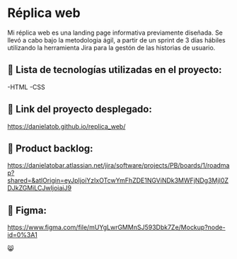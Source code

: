 # Réplica web 

Mi réplica web es una landing page informativa previamente diseñada. Se llevó a cabo bajo la metodologia ágil, a partir de un sprint de 3 días hábiles utilizando la herramienta Jira para la gestón de las historias de usuario.

## :pushpin: Lista de tecnologías utilizadas en el proyecto: 

-HTML 
-CSS

## :paperclip: Link del proyecto desplegado: 

https://danielatob.github.io/replica_web/

## :open_file_folder: Product backlog: 

https://danielatobar.atlassian.net/jira/software/projects/PB/boards/1/roadmap?shared=&atlOrigin=eyJpIjoiYzIxOTcwYmFhZDE1NGViNDk3MWFjNDg3MjI0ZDJkZGMiLCJwIjoiaiJ9 

## :art: Figma: 

https://www.figma.com/file/mUYgLwrGMMnSJ593Dbk7Ze/Mockup?node-id=0%3A1

:smile_cat:
